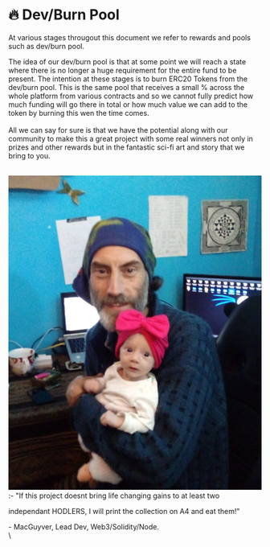 # 🔥 Dev/Burn Pool

At various stages througout this document we refer to rewards and pools such as dev/burn pool.

The idea of our dev/burn pool is that at some point we will reach a state where there is no longer a huge requirement for the entire fund to be present.  The intention at these stages is to burn ERC20 Tokens from the dev/burn pool.  This is the same pool that receives a small % across the whole platform from various contracts and so we cannot fully predict how much funding will go there in total or how much value we can add to the token by burning this wen the time comes.\
\
All we can say for sure is that we have the potential along with our community to make this a great project with some real winners not only in prizes and other rewards but in the fantastic sci-fi art and story that we bring to you.\
\
&#x20;              &#x20;

<img src="../.gitbook/assets/image.png" alt="" data-size="line">  :-  "If this project doesnt bring life changing gains to at least two

&#x20;             independant HODLERS, I will print the collection on A4 and eat them!"&#x20;

&#x20;                               \- MacGuyver, Lead Dev, Web3/Solidity/Node.\
\
